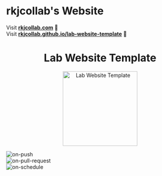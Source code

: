 # rkjcollab's Website

Visit **[rkjcollab.com](https://rkjcollab.com)** 🚀  
Visit **[rkjcollab.github.io/lab-website-template](https://rkjcollab.github.io/lab-website-template)** 🚀

<h1 align="center">Lab Website Template</h1>
<p align="center">
<img height="200" src="https://raw.githubusercontent.com/greenelab/lab-website-template/main/images/share.jpg?raw=true" alt="Lab Website Template">
</p>

![on-push](../../actions/workflows/on-push.yaml/badge.svg)  
![on-pull-request](../../actions/workflows/on-pull-request.yaml/badge.svg)  
![on-schedule](../../actions/workflows/on-schedule.yaml/badge.svg)





